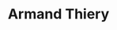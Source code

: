 ---
title: "Armand Thiery"
url: /villeneuve-dascq/armand-thiery-boulevard-de-valmy/
shop: vêtements
---